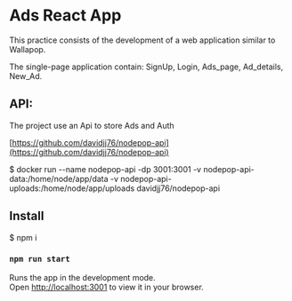 # Ads React App

This practice consists of the development of a web application similar to Wallapop.

The single-page application contain: SignUp, Login, Ads_page, Ad_details, New_Ad.

## API:

The project use an Api to store Ads and Auth

[https://github.com/davidjj76/nodepop-api](https://github.com/davidjj76/nodepop-api)

$ docker run --name nodepop-api -dp 3001:3001 -v nodepop-api-data:/home/node/app/data -v nodepop-api-uploads:/home/node/app/uploads davidjj76/nodepop-api

## Install

$ npm i

### `npm run start`

Runs the app in the development mode.\
Open [http://localhost:3001](http://localhost:3001) to view it in your browser.